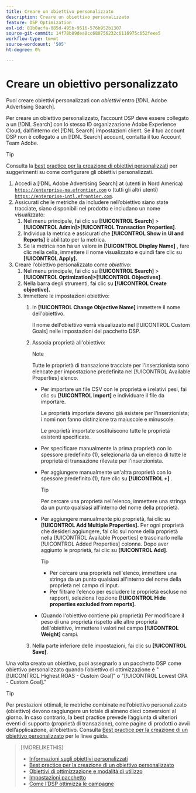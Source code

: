```yaml
---
title: Creare un obiettivo personalizzato
description: Creare un obiettivo personalizzato
feature: DSP Optimization
exl-id: 81b0acfa-085d-495b-9516-576b952b1307
source-git-commit: 14f78b89dea8cc680756232c6116975c652feee5
workflow-type: tm+mt
source-wordcount: '505'
ht-degree: 0%

---
```


# Creare un obiettivo personalizzato

Puoi creare obiettivi personalizzati con *obiettivi* entro [!DNL Adobe Advertising Search].

Per creare un obiettivo personalizzato, l’account DSP deve essere collegato a un [!DNL Search] con lo stesso ID organizzazione Adobe Experience Cloud, dall&#39;interno del [!DNL Search] impostazioni client. Se il tuo account DSP non è collegato a un [!DNL Search] account, contatta il tuo Account Team Adobe.

>[!TIP]
>
>Consulta la [best practice per la creazione di obiettivi personalizzati](custom-goal-best-practices.md) per suggerimenti su come configurare gli obiettivi personalizzati.

1. Accedi a [!DNL Adobe Advertising Search] at (utenti in Nord America) [`https://enterprise-na.efrontier.com`](https://enterprise-na.efrontier.com) o (tutti gli altri utenti) [`https://enterprise-intl.efrontier.com`](https://enterprise-intl.efrontier.com).
1. Assicurati che le metriche da includere nell’obiettivo siano state tracciate, siano disponibili nel prodotto e includano un nome visualizzato:
   1. Nel menu principale, fai clic su **[!UICONTROL Search]** > **[!UICONTROL Admin]>[!UICONTROL Transaction Properties]**.
   1. Individua la metrica e assicurati che **[!UICONTROL Show in UI and Reports]** è abilitato per la metrica.
   1. Se la metrica non ha un valore in **[!UICONTROL Display Name]** , fare clic nella cella, immettere il nome visualizzato e quindi fare clic su **[!UICONTROL Apply].**
1. Creare l’obiettivo personalizzato come *obiettivo*:
   1. Nel menu principale, fai clic su **[!UICONTROL Search]** > **[!UICONTROL Optimization]>[!UICONTROL Objectives]**.
   1. Nella barra degli strumenti, fai clic su **[!UICONTROL Create objective].**
   1. Immettere le impostazioni obiettivo:
      1. In **[!UICONTROL Change Objective Name]** immettere il nome dell&#39;obiettivo.

         Il nome dell&#39;obiettivo verrà visualizzato nel [!UICONTROL Custom Goals] nelle impostazioni del pacchetto DSP.

      1. Associa proprietà all&#39;obiettivo:

         >[!NOTE]
         >
         > Tutte le proprietà di transazione tracciate per l&#39;inserzionista sono elencate per impostazione predefinita nel [!UICONTROL Available Properties] elenco.

         * Per importare un file CSV con le proprietà e i relativi pesi, fai clic su **[!UICONTROL Import]** e individuare il file da importare.

            Le proprietà importate devono già esistere per l&#39;inserzionista; i nomi non fanno distinzione tra maiuscole e minuscole.

            Le proprietà importate sostituiscono tutte le proprietà esistenti specificate.

         * Per specificare manualmente la prima proprietà con lo spessore predefinito (1), selezionarla da un elenco di tutte le proprietà di transazione rilevate per l&#39;inserzionista.

         * Per aggiungere manualmente un&#39;altra proprietà con lo spessore predefinito (1), fare clic su **[!UICONTROL +]** .

            >[!TIP]
            >
            > Per cercare una proprietà nell&#39;elenco, immettere una stringa da un punto qualsiasi all&#39;interno del nome della proprietà.

         * Per aggiungere manualmente più proprietà, fai clic su **[!UICONTROL Add Multiple Properties].** Per ogni proprietà che desideri aggiungere, fai clic sul nome della proprietà nella [!UICONTROL Available Properties] e trascinarlo nella [!UICONTROL Added Properties] colonna. Dopo aver aggiunto le proprietà, fai clic su **[!UICONTROL Add]**.

            >[!TIP]
            >
            >* Per cercare una proprietà nell&#39;elenco, immettere una stringa da un punto qualsiasi all&#39;interno del nome della proprietà nel campo di input.
            >* Per filtrare l’elenco per escludere le proprietà escluse nei rapporti, seleziona l’opzione **[!UICONTROL Hide properties excluded from reports].**


         * (Quando l&#39;obiettivo contiene più proprietà) Per modificare il peso di una proprietà rispetto alle altre proprietà dell&#39;obiettivo, immettere i valori nel campo **[!UICONTROL Weight]** campi.
      1. Nella parte inferiore delle impostazioni, fai clic su **[!UICONTROL Save]**.


Una volta creato un obiettivo, puoi assegnarlo a un pacchetto DSP come obiettivo personalizzato quando l’obiettivo di ottimizzazione è &quot;[!UICONTROL Highest ROAS - Custom Goal]&quot; o &quot;[!UICONTROL Lowest CPA - Custom Goal].&quot;

>[!TIP]
>
>Per prestazioni ottimali, le metriche combinate nell’obiettivo personalizzato (obiettivo) devono raggiungere un totale di almeno dieci conversioni al giorno. In caso contrario, la best practice prevede l’aggiunta di ulteriori eventi di supporto (proprietà di transazione), come pagine di prodotti o avvii dell’applicazione, all’obiettivo. Consulta [Best practice per la creazione di un obiettivo personalizzato](custom-goal-best-practices.md) per le linee guida.

>[!MORELIKETHIS]
>
>* [Informazioni sugli obiettivi personalizzati](custom-goal-about.md)
>* [Best practice per la creazione di un obiettivo personalizzato](custom-goal-best-practices.md)
>* [Obiettivi di ottimizzazione e modalità di utilizzo](optimization-goals.md)
>* [Impostazioni pacchetto](/help/dsp/campaign-management/packages/package-settings.md)
> * [Come l’DSP ottimizza le campagne](optimization-how-dsp-optimizes-campaigns.md)

